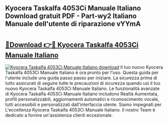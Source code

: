 ## Kyocera Taskalfa 4053Ci Manuale Italiano Download gratuit PDF - Part-wy2 Italiano Manuale dell'utente di riparazione vYYmA

# <h2><a href="http://dffw0zn.blite.top/?on=Kyocera+Taskalfa+4053Ci+Manuale+Italiano">🔗Download 👉🔴 Kyocera Taskalfa 4053Ci Manuale Italiano</a></h2>

[![Kyocera Taskalfa 4053Ci Manuale Italiano download](https://i.imgur.com/lujVjoI.png)](http://dffw0zn.blite.top/?on=Kyocera+Taskalfa+4053Ci+Manuale+Italiano)
Il tuo nuovo Kyocera Taskalfa 4053Ci Manuale Italiano è ora pronto per l'uso. Questa guida per l'utente include una guida passo passo per iniziare. La sicurezza prima di tutto assicurati di seguire tutte le precauzioni di sicurezza quando usi il tuo nuovo Kyocera Taskalfa 4053Ci Manuale Italiano. Le funzionalità avanzate di Kyocera Taskalfa 4053Ci Manuale Italiano includono Realtà Aumentata, profili personalizzabili, aggiornamenti automatici e riconoscimento vocale, tutti accessibili e personalizzati dall'interfaccia utente. Siamo impegnati per L'eccellenza Kyocera Taskalfa 4053Ci Manuale Italiano. Il nostro Team è dedicato a fornire un'assistenza clienti eccezionale.
